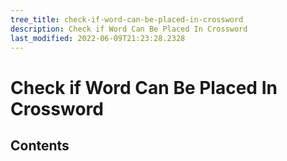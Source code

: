 ```yaml
---
tree_title: check-if-word-can-be-placed-in-crossword
description: Check if Word Can Be Placed In Crossword
last_modified: 2022-06-09T21:23:28.2328
---
```


# Check if Word Can Be Placed In Crossword

## Contents
